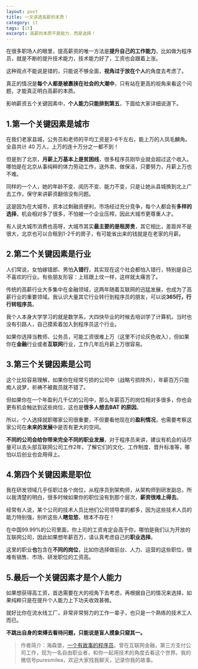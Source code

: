 ```yaml
---
layout: post
title: 一文讲透高薪的本质！
category: it
tags: [it]
excerpt: 高薪的本质不是能力，而是选择！
---
```


在很多职场人的眼里，提高薪资的唯一方法是**提升自己的工作能力**，比如做为程序员，就是不断的提升技术能力，技术能力好了，工资也会跟着上涨。

这种观点不能说是错的，只能说不够全面，**视角过于放在个人**的角度去考虑了。

真正的情况是**每个人都是被裹挟在社会的大潮中**，只有站在更高的视角来看这个问题，才能真正明白高薪的本质。

影响薪资五个关键因素中，**个人能力只能排到第五**，下面给大家详细说道下。

## 1.第一个关键因素是城市

在我们老家县城，公务员和老师的平均工资是3-6千左右，能上万的人凤毛麟角。全县共计 40 万人，上万的连十万分之一都不到！

但是到了北京，**月薪上万基本上是贫困线**，很多程序员刚毕业就会超过这个收入。哪怕是在北京从事纯粹的体力劳动工作，送外卖、做保洁，只要努力，月薪上万也不难。

同样的一个人，她的年龄不变、阅历不变、能力不变，只是让她从县城换到北上广去工作，保守来讲薪资翻倍没有问题。

这是因为在大城市，资本过剩融资便利，市场经过充分竞争，每个人都会有**多样的选择**，机会相对多了很多，不怕被一个企业压榨，因此大城市更尊重人才。

有人说大城市消费也高呀，大城市其实**最主要的是租房贵**，其它相比，差距并不是很大，北京也可以合租到1-2千的房子，有可能省出来的钱就是在老家的月薪。

## 2.第二个关键因素是行业

人们常说，女怕嫁错郎、男怕**入错行**，其实现在这个社会都怕入错行，特别是自己不喜欢的行业。有些朋友形容：上班跟上坟一样，这样就太痛苦了。

传统的高薪行业大多集中在金融领域，这两年随着互联网的迅猛发展，也成为了高薪行业的重要领域。我认识大量其它行业转行到程序员的朋友，可以说**365行，行行转程序员**。

我个人本身大学学习的就是数学系，大四快毕业的时候去培训学了计算机，当时也没有引路人，自己摸索着加入到程序员这个行业。

如果你选择当教师、公务员，可能工资很难上万（这里不讨论灰色收入），但如果你在**金融**行业或者**互联网**行业，工作几年后月薪上万很容易。

## 3.第三个关键因素是公司

这个比较容易理解，如果你在经常亏损的公司中（战略亏损除外），年薪百万只能痴人说梦，祈祷不被裁员就不错了。

但如果你在一个年盈利几千亿的公司中，那么年薪百万的岗位相对多很多，你也会更有机会触达到这些岗位，这也是**很多人想去BAT 的原因**。

所以，个人选择就职哪家公司很重要，不但要看他现在的**盈利情况**，也需要考察这家公司在**未来的发展**中是否有更大的空间。

**不同的公司会给你带来完全不同的职业发展**，对于程序员来讲，建议有机会的话尽量可以去头部互联网公司工作2年，了解它们的文化、工作制度、晋升标准等，哪怕以后创业也会用得上。

## 4.第四个关键因素是职位

我在研发领域几乎任职过各个岗位，从程序员到架构师，从架构师到研发副总，所以我清楚的明白，很多时候如果你的职位没有到那个层次，**薪资很难上得去**。

经常有人说，某个公司的技术人员比他们公司领导拿的都多，因为这些技术人员的能力特别强，别听这些人**瞎忽悠**，根本不存在！

在中国99.99%的公司里面，你上司的工资肯定会高于你，哪怕是我们认为开放的互联网公司，因此如果想年薪百万，请认真考虑自己的**职业选择**。

这里的职业**也**包含在**不同的岗位**，比如你选择做前台、人力、运营的这些职位，很难有销售、市场、研发职位的工资高。

## 5.最后一个关键因素才是个人能力

如果想获得高工资，首选需要在大的视角下去考虑，再根据自己的情况来选择，如果纯粹只是在提升个人能力上下功夫收效甚微。

就好比你在流水线工厂，非常非常努力的工作一辈子，也只是一个熟练的技术工人而已。

**不跳出自身的束缚去看待问题，只能说是盲人摸象只窥其一。**


>作者简介：海森堡，[一个有故事的程序员](http://www.intelyes.xyz/life/2020/03/19/xinzi-10year.html)。曾在互联网金融，第三方支付公司工作，现为一名自由职业者，和你一起用技术的角度去看这个世界。我的微信号puresmilea，欢迎大家找我聊天，记录你我的故事。
